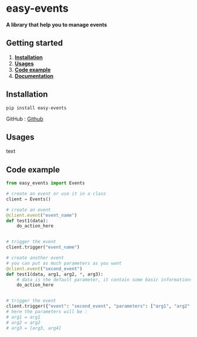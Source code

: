 # easy-events

**A library that help you to manage events**

## Getting started

1. [**Installation**](#installation)
2. [**Usages**](#usages)
3. [**Code example**](#code-example)
4. [**Documentation**](#documentation)

## Installation

`pip install easy-events`

GitHub : [Github](https://github.com/ThePhoenix78/Commands)


## Usages

text

## Code example

```py
from easy_events import Events

# create an event or use it in a class
client = Events()

# create an event
@client.event("event_name")
def test1(data):
	do_action_here


# trigger the event
client.trigger("event_name")

# create another event
# you can put as much parameters as you want
@client.event("second_event")
def test1(data, arg1, arg2, *, arg3):
	# data is the default parameter, it contain some basic informations that you can format as you want
	do_action_here


# trigger the event
client.trigger({"event": "second_event", "parameters": ["arg1", "arg2", "arg3", "arg4"]})
# here the parameters will be :
# arg1 = arg1
# arg2 = arg2
# arg3 = [arg3, arg4]

```
